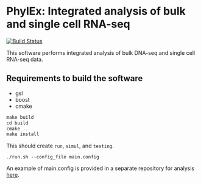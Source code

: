 # PhylEx: Integrated analysis of bulk and single cell RNA-seq

[![Build Status](https://travis-ci.com/junseonghwan/PhylEx.svg?token=wxZvzvzdwz1aU7zpr7vw&branch=master)](https://travis-ci.com/junseonghwan/PhylEx)

This software performs integrated analysis of bulk DNA-seq and single cell RNA-seq data. 

## Requirements to build the software
+ gsl
+ boost
+ cmake

```c++
make build
cd build
cmake ..
make install
```

This should create `run`, `simul`, and `testing`.

```
./run.sh --config_file main.config
```

An example of main.config is provided in a separate repository for analysis [here](https://github.com/junseonghwan/PhylExAnalysis).